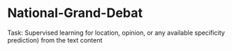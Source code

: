 # National-Grand-Debat

Task: Supervised learning for location, opinion, or any available specificity prediction) from the text content
